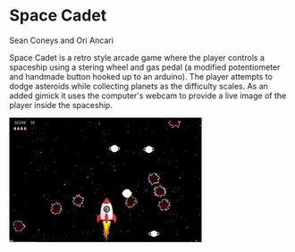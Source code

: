 # Space Cadet
Sean Coneys and Ori Ancari

Space Cadet is a retro style arcade game where the player controls a spaceship using a stering wheel and gas pedal (a modified potentiometer and handmade button hooked up to an arduino). The player attempts to dodge asteroids while collecting planets as the difficulty scales. As an added gimick it uses the computer's webcam to provide a live image of the player inside the spaceship.

![alt text](https://raw.githubusercontent.com/seanconeys/Space_Cadet/master/Documentation/game.jpg)
